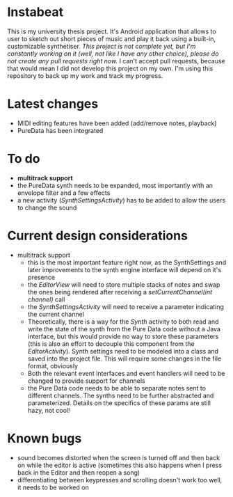 # Instabeat

This is my university thesis project. It's Android application that allows to user to sketch out short pieces of music and play it 
back using a built-in, customizable synthetiser. *This project is not complete yet, but I'm constantly working on it (well, not like I have
any other choice), please do not create any pull requests right now.* I can't accept pull requests, because that would mean I did not
develop this project on my own. I'm using this repository to back up my work and track my progress.

# Latest changes
- MIDI editing features have been added (add/remove notes, playback)
- PureData has been integrated

# To do
- **multitrack support**
- the PureData synth needs to be expanded, most importantly with an envelope filter and a few effects
- a new activity (*SynthSettingsActivity*) has to be added to allow the users to change the sound

# Current design considerations
- multitrack support
  - this is the most important feature right now, as the SynthSettings and later improvements to the synth engine interface will depend on it's presence
  - the *EditorView* will need to store multiple stacks of notes and swap the ones being rendered after receiving a *setCurrentChannel(int channel)* call
  - the *SynthSettingsActivity* will need to receive a parameter indicating the current channel
  - Theoretically, there is a way for the *Synth* activity to both read and write the state of the synth from the Pure Data code without a Java interface, but this would provide no way to store these parameters (this is also an effort to decouple this component from the *EditorActivity*). Synth settings need to be modeled into a class and saved into the project file. This will require some changes in the file format, obviously
  - Both the relevant event interfaces and event handlers will need to be changed to provide support for channels
  - the Pure Data code needs to be able to separate notes sent to different channels. The synths need to be further abstracted and parameterized. Details on the specifics of these params are still hazy, not cool!

# Known bugs
- sound becomes distorted when the screen is turned off and then back on while the editor is
active (sometimes this also happens when I press back in the Editor and then reopen a song)
- differentiating between keypresses and scrolling doesn't work too well, it needs to be
worked on
